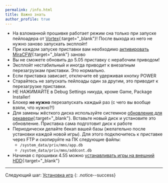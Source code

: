 ```yaml
---
permalink: /info.html
title: Важно знать
author_profile: true
---
```


* На взломанной прошивке работает режим сна только при запуске пейлоадера от [Vortex](https://github.com/xvortex/ps4-hen-vtx/releases/latest){:target="_blank"}! После выхода из него не нужно заново запускать эксплойт!
* При каждом запуске приставки вам необходимо [активировать MiraCFW](start-hen){:target="_blank"} заново
* Вы не сможете обновить до 5.05 приставку с нерабочим приводом!
* Эксплойт нестабильный и иногда приводит к внезапным перезагрузкам приставки. Это нормально.
* Если приставка зависает, отключите её удерживая кнопку POWER
* Старайтесь не запускать пейлоады один за другим, это приводит к перезагрузке приставки. 
* НЕ НАЖИМАЙТЕ в Debug Settings никуда, кроме Game, Package Installer!
* Блокер **не нужно** перезапускать каждый раз (с чего вы вообще взяли, что нужно?!)
* Для замены жёсткого диска используйте системное [обновление для рекавери](usb-update#%D0%9E%D0%B1%D0%BD%D0%BE%D0%B2%D0%BB%D0%B5%D0%BD%D0%B8%D0%B5-%D1%87%D0%B5%D1%80%D0%B5%D0%B7-%D1%80%D0%B5%D0%BA%D0%B0%D0%B2%D0%B5%D1%80%D0%B8){:target="_blank"}. Вставьте новый диск и установите это обновление. Приставка сама подготовит диск к работе
* Периодически делайте бекап вашей базы (желательно после установки каждой новой игры). Для этого подключитесь к приставке через FTP и скопируйте на ПК следующие файлы:
	*  `/system_data/priv/mms/app.db`
	* `/system_data/priv/mms/addcont.db`
* Начиная с прошивки 4.55 можно [устанавливать игры на внешний HDD](https://vk.com/@slashgoresplatter-apptousb){:target="_blank"}
	
___

Следующий шаг: [Установка игр](games) 
{: .notice--success}